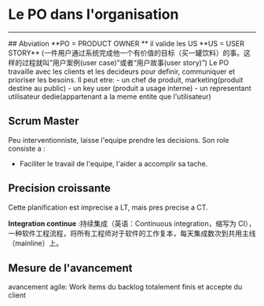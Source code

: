 # Le PO dans l'organisation
<hr>
## Abviation
**PO = PRODUCT OWNER **  il valide les US   
**US = USER STORY**  (一件用户通过系统完成他一个有价值的目标（买一罐饮料）的事。这样的过程就叫“用户案例(user case)”或者“用户故事(user story)”)    
Le PO travaille avec les clients et les decideurs pour definir, communiquer et prioriser les besoins. Il peut etre:
- un chef de produit, marketing(produit destine au public)
- un key user (produit a usage interne)
- un representant utilisateur dedie(appartenant a la meme entite que l'utilisateur)

## Scrum Master
Peu interventionniste, laisse l'equipe prendre les decisions. Son role consiste a :  
- Faciliter le travail de l'equipe, l'aider a accomplir sa tache.

## Precision croissante
Cette planification est imprecise a LT, mais pres precise a CT.     

**Integration continue** :持续集成（英语：Continuous integration，缩写为 CI），一种软件工程流程，将所有工程师对于软件的工作复本，每天集成数次到共用主线（mainline）上。

## Mesure de l'avancement
avancement agile: Work items du backlog totalement finis et accepte du client
